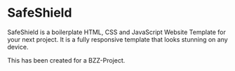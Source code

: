 # SafeShield

SafeShield is a boilerplate HTML, CSS and JavaScript Website Template for your next project. It is a fully responsive template that looks stunning on any device.

This has been created for a BZZ-Project.